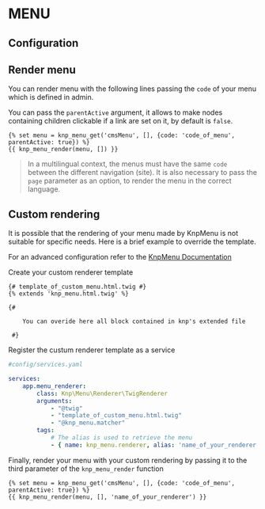 # MENU

## Configuration



## Render menu

You can render menu with the following lines passing the `code` of your menu which is defined in admin.

You can pass the `parentActive` argument, it allows to make nodes containing children clickable if a link are set on it, by default is `false`.

```twig
{% set menu = knp_menu_get('cmsMenu', [], {code: 'code_of_menu', parentActive: true}) %}
{{ knp_menu_render(menu, []) }}
```

> In a multilingual context, the menus must have the same `code` between the different navigation (site). It is also necessary to pass the `page` parameter as an option, to render the menu in the correct language.

## Custom rendering 

It is possible that the rendering of your menu made by KnpMenu is not suitable for specific needs. Here is a brief example to override the template.

For an advanced configuration refer to the [KnpMenu Documentation](https://symfony.com/doc/master/bundles/KnpMenuBundle/custom_renderer.html)

Create your custom renderer template

```twig
{# template_of_custom_menu.html.twig #}
{% extends 'knp_menu.html.twig' %}

{#

	You can overide here all block contained in knp's extended file

 #}
```

Register the custum renderer template as a service


```yaml
#config/services.yaml

services:
    app.menu_renderer:
        class: Knp\Menu\Renderer\TwigRenderer
        arguments:
            - "@twig"
            - "template_of_custom_menu.html.twig"
            - "@knp_menu.matcher"
        tags:
            # The alias is used to retrieve the menu
            - { name: knp_menu.renderer, alias: 'name_of_your_renderer' }
```

Finally, render your menu with your custom rendering by passing it to the third parameter of the `knp_menu_render` function

```twig
{% set menu = knp_menu_get('cmsMenu', [], {code: 'code_of_menu', parentActive: true}) %}
{{ knp_menu_render(menu, [], 'name_of_your_renderer') }}
```
